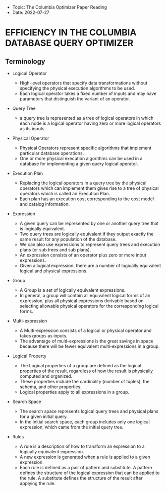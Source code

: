 - Topic: The Columbia Optimizer Paper Reading
- Date: 2022-07-27

# EFFICIENCY IN THE COLUMBIA DATABASE QUERY OPTIMIZER

## Terminology

- Logical Operator
  - High-level operators that specify data transformations without specifying the physical execution algorithms to be used.
  - Each logical operator takes a fixed number of inputs and may have parameters that distinguish the variant of an operator.

- Query Tree
  - a query tree is represented as a tree of logical operators in which each node is a logical operator having zero or more logical operators as its inputs.

- Physical Operator
  - Physical Operators represent specific algorithms that implement particular database operations.
  - One or more physical execution algorithms can be used in a database for implementing a given query logical operator.

- Execution Plan
  - Replacing the logical operators in a query tree by the physical operators which can implement them gives rise to a tree of physical operators which is called an Execution Plan.
  - Each plan has an execution cost corresponding to the cost model and catalog information.

- Expression
  - A given query can be represented by one or another query tree that is logically equivalent.
  - Two query trees are logically equivalent if they output exactly the same result for any population of the database.
  - We can also use expressions to represent query trees and execution plans (or sub trees and sub plans).
  - An expression consists of an operator plus zero or more input expressions.
  - Given a logical expression, there are a number of logically equivalent logical and physical expressions.

- Group
  - A Group is a set of logically equivalent expressions.
  - In general, a group will contain all equivalent logical forms of an expression, plus all physical expressions derivable based on selecting allowable physical operators for the corresponding logical forms.

- Multi-expression
  - A Multi-expression consists of a logical or physical operator and takes
groups as inputs.
  - The advantage of multi-expressions is the great savings in
space because there will be fewer equivalent multi-expressions in a group.

- Logical Property
  - The Logical properties of a group are defined as the logical properties of the result, regardless of how the result is physically computed and organized.
  - These properties include the cardinality (number of tuples), the schema, and other properties.
  - Logical properties apply to all expressions in a group.

- Search Space
  - The search space represents logical query trees and physical plans for a given initial query.
  - In the initial search space, each group includes only one logical expression, which came from the initial query tree.

- Rules
  - A rule is a description of how to transform an expression to a logically equivalent expression.
  - A new expression is generated when a rule is applied to a given expression.
  - Each rule is defined as a pair of pattern and substitute. A pattern defines the structure of the logical expression that can be applied to the rule. A substitute defines the structure of the result after applying the rule.
